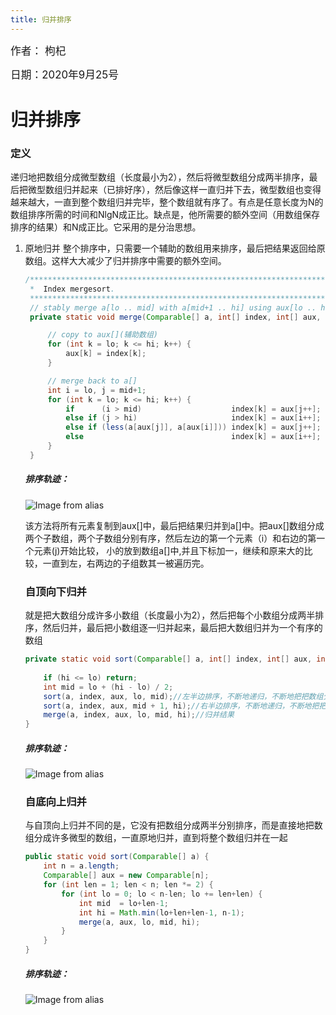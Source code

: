 ```yaml
---
title: 归并排序
---
```


<big>作者： 枸杞</big>

<big>日期：2020年9月25号</big>
# 归并排序

### 定义
递归地把数组分成微型数组（长度最小为2），然后将微型数组分成两半排序，最后把微型数组归并起来（已排好序），然后像这样一直归并下去，微型数组也变得越来越大，一直到整个数组归并完毕，整个数组就有序了。有点是任意长度为N的数组排序所需的时间和NlgN成正比。缺点是，他所需要的额外空间（用数组保存排序的结果）和N成正比。它采用的是分治思想。


1. 原地归并
   整个排序中，只需要一个辅助的数组用来排序，最后把结果返回给原数组。这样大大减少了归并排序中需要的额外空间。
   ```java
   /***************************************************************************
    *  Index mergesort.
    ***************************************************************************/
    // stably merge a[lo .. mid] with a[mid+1 .. hi] using aux[lo .. hi]
    private static void merge(Comparable[] a, int[] index, int[] aux, int lo, int mid, int hi) {

        // copy to aux[](辅助数组)
        for (int k = lo; k <= hi; k++) {
            aux[k] = index[k]; 
        }

        // merge back to a[]
        int i = lo, j = mid+1;
        for (int k = lo; k <= hi; k++) {
            if      (i > mid)                    index[k] = aux[j++];
            else if (j > hi)                     index[k] = aux[i++];
            else if (less(a[aux[j]], a[aux[i]])) index[k] = aux[j++];
            else                                 index[k] = aux[i++];
        }
    }
   ```

   ##### 排序轨迹：
   ![Image from alias](~@images/code/merge.png)

   该方法将所有元素复制到aux[]中，最后把结果归并到a[]中。把aux[]数组分成两个子数组，两个子数组分别有序，然后左边的第一个元素（i）和右边的第一个元素(j)开始比较，
   小的放到数组a[]中,并且下标加一，继续和原来大的比较，一直到左，右两边的子组数其一被遍历完。
   

   ### 自顶向下归并

    就是把大数组分成许多小数组（长度最小为2），然后把每个小数组分成两半排序，然后归并，最后把小数组逐一归并起来，最后把大数组归并为一个有序的数组

    ```java
    private static void sort(Comparable[] a, int[] index, int[] aux, int lo, int hi) {
      
        if (hi <= lo) return;
        int mid = lo + (hi - lo) / 2;
        sort(a, index, aux, lo, mid);//左半边排序，不断地递归，不断地把把数组分成小数组
        sort(a, index, aux, mid + 1, hi);//右半边排序，不断地递归，不断地把把数组分成小数组
        merge(a, index, aux, lo, mid, hi);//归并结果
    }

   ```
   ##### 排序轨迹：
    
   ![Image from alias](~@images/code/mergesortTD.png)

   ### 自底向上归并
    与自顶向上归并不同的是，它没有把数组分成两半分别排序，而是直接地把数组分成许多微型的数组，一直原地归并，直到将整个数组归并在一起
    ```java
    public static void sort(Comparable[] a) {
        int n = a.length;
        Comparable[] aux = new Comparable[n];
        for (int len = 1; len < n; len *= 2) {
            for (int lo = 0; lo < n-len; lo += len+len) {
                int mid  = lo+len-1;
                int hi = Math.min(lo+len+len-1, n-1);
                merge(a, aux, lo, mid, hi);
            }
        }
    }
    ```

    ##### 排序轨迹：

    ![Image from alias](~@images/code/mergesortBU.png)
    
